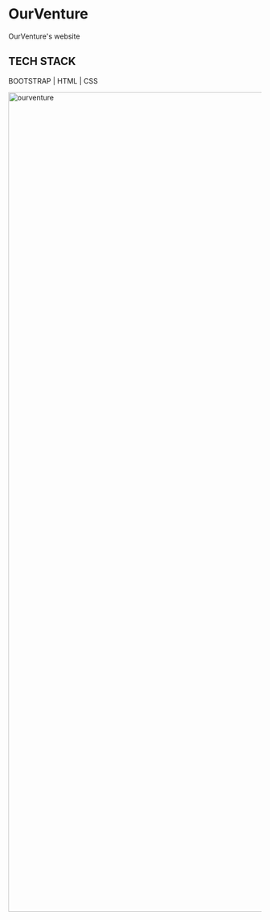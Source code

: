 # OurVenture
OurVenture's website

## TECH STACK
BOOTSTRAP | HTML | CSS

<img width="1632" alt="ourventure" src="https://user-images.githubusercontent.com/87498224/172636609-e35100f1-c2aa-4e28-858e-40528c10d9a1.png">
